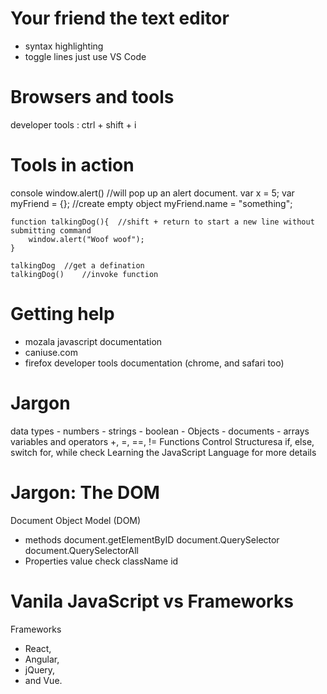 # Your friend the text editor
- syntax highlighting
- toggle lines
just use VS Code

# Browsers and tools
developer tools : ctrl + shift + i

# Tools in action
console
    window.alert()   //will pop up an alert 
    document.
    var x = 5;
    var myFriend = {};   //create empty object
    myFriend.name = "something";
    
    function talkingDog(){  //shift + return to start a new line without submitting command
        window.alert("Woof woof");
    }

    talkingDog  //get a defination 
    talkingDog()    //invoke function

# Getting help
- mozala javascript documentation
- caniuse.com   
- firefox developer tools documentation (chrome, and safari too)

# Jargon
data types
    - numbers
    - strings
    - boolean
    - Objects
    - documents
    - arrays
variables and operators
    +, =, ==, !=
Functions
Control Structuresa
    if, else, switch
    for, while
check Learning the JavaScript Language for more details

# Jargon: The DOM
Document Object Model (DOM)
- methods
    document.getElementByID
    document.QuerySelector
    document.QuerySelectorAll
- Properties
    value
    check
    className
    id

# Vanila JavaScript vs Frameworks
Frameworks
- React, 
- Angular, 
- jQuery, 
- and Vue.

